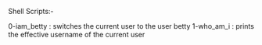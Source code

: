 Shell Scripts:-

0-iam_betty : switches the current user to the user betty
1-who_am_i : prints the effective username of the current user
